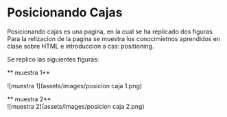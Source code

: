# Posicionando Cajas
Posicionando cajas es una pagina, en la cual se ha replicado dos figuras.  
Para la relizacion de la pagina se muestra los conocimietnos aprendidos en clase sobre HTML e introduccion a css: positioning.

Se replico las siguientes figuras:  

** muestra 1**  

![muestra 1](assets/images/posicion caja 1.png)

** muestra 2**  
![muestra 2](assets/images/posicion caja 2.png)
